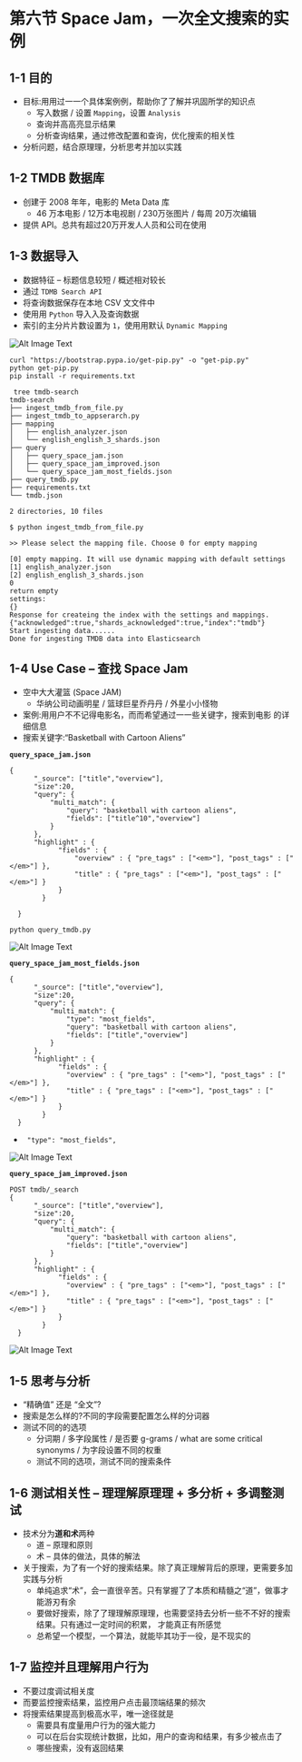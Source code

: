 # **第六节 Space Jam，一次全文搜索的实例**

## 1-1 **目的**

* 目标:⽤用过⼀一个具体案例例，帮助你了了解并巩固所学的知识点 
	* 写⼊数据 / 设置 `Mapping`，设置 `Analysis`
	* 查询并⾼高亮显示结果
	* 分析查询结果，通过修改配置和查询，优化搜索的相关性
* 分析问题，结合原理理，分析思考并加以实践

## 1-2 **TMDB 数据库**

* 创建于 2008 年年，电影的 Meta Data 库
	* 46 万本电影 / 12万本电视剧 / 230万张图片 / 每周 20万次编辑
* 提供 API。总共有超过20万开发⼈人员和公司在使⽤


## 1-3 **数据导入**

* 数据特征 – 标题信息较短 / 概述相对较⻓
* 通过 `TDMB Search API`
* 将查询数据保存在本地 CSV ⽂文件中
* 使⽤用 `Python` 导⼊入及查询数据
* 索引的主分⽚片数设置为 `1`，使⽤用默认 `Dynamic Mapping`

![Alt Image Text](../images/chap4_6_1.png "Body image") 

```
curl "https://bootstrap.pypa.io/get-pip.py" -o "get-pip.py"
python get-pip.py
pip install -r requirements.txt
```

```
 tree tmdb-search
tmdb-search
├── ingest_tmdb_from_file.py
├── ingest_tmdb_to_appserarch.py
├── mapping
│   ├── english_analyzer.json
│   └── english_english_3_shards.json
├── query
│   ├── query_space_jam.json
│   ├── query_space_jam_improved.json
│   └── query_space_jam_most_fields.json
├── query_tmdb.py
├── requirements.txt
└── tmdb.json

2 directories, 10 files
```

```
$ python ingest_tmdb_from_file.py 

>> Please select the mapping file. Choose 0 for empty mapping

[0] empty mapping. It will use dynamic mapping with default settings
[1] english_analyzer.json
[2] english_english_3_shards.json
0
return empty
settings:
{}
Response for createing the index with the settings and mappings. {"acknowledged":true,"shards_acknowledged":true,"index":"tmdb"}
Start ingesting data......
Done for ingesting TMDB data into Elasticsearch
```

## 1-4 **Use Case – 查找 Space Jam**

* 空中⼤大灌篮 (Space JAM)
	* 华纳公司动画明星 / 篮球巨星乔丹丹 / 外星⼩小怪物
* 案例:⽤用户不不记得电影名，⽽而希望通过⼀一些关键字，搜索到电影 的详细信息
* 搜索关键字:“Basketball with Cartoon Aliens”

**`query_space_jam.json`**

```
{
      "_source": ["title","overview"],
      "size":20,
      "query": {
          "multi_match": {
              "query": "basketball with cartoon aliens",
              "fields": ["title^10","overview"]
          }
      },
      "highlight" : {
            "fields" : {
                "overview" : { "pre_tags" : ["<em>"], "post_tags" : ["</em>"] },
                "title" : { "pre_tags" : ["<em>"], "post_tags" : ["</em>"] }
            }
        }

  }
```

```
python query_tmdb.py
```

![Alt Image Text](../images/chap4_6_2.png "Body image") 


**`query_space_jam_most_fields.json`**

```
{
      "_source": ["title","overview"],
      "size":20,
      "query": {
          "multi_match": {
              "type": "most_fields",
              "query": "basketball with cartoon aliens",
              "fields": ["title","overview"]
          }
      },
      "highlight" : {
            "fields" : {
              "overview" : { "pre_tags" : ["<em>"], "post_tags" : ["</em>"] },
              "title" : { "pre_tags" : ["<em>"], "post_tags" : ["</em>"] }
            }
        }
  }
```

* ` "type": "most_fields",`

![Alt Image Text](../images/chap4_6_3.png "Body image") 


**`query_space_jam_improved.json`**

```
POST tmdb/_search
{
      "_source": ["title","overview"],
      "size":20,
      "query": {
          "multi_match": {
              "query": "basketball with cartoon aliens",
              "fields": ["title","overview"]
          }
      },
      "highlight" : {
            "fields" : {
              "overview" : { "pre_tags" : ["<em>"], "post_tags" : ["</em>"] },
              "title" : { "pre_tags" : ["<em>"], "post_tags" : ["</em>"] }
            }
        }
  }
```

![Alt Image Text](../images/chap4_6_4.png "Body image") 

## 1-5 **思考与分析**

* “精确值” 还是 “全⽂”?
* 搜索是怎么样的?不同的字段需要配置怎么样的分词器
* 测试不同的的选项
	* 分词期 / 多字段属性 / 是否要 g-grams / what are some critical synonyms / 为字段设置不同的权重
	* 测试不同的选项，测试不同的搜索条件


## 1-6 **测试相关性 – 理理解原理理 + 多分析 + 多调整测试**

* 技术分为**道和术**两种
	* 道 – 原理和原则
	* 术 – 具体的做法，具体的解法
* 关于搜索，为了有⼀个好的搜索结果。除了真正理解背后的原理，更需要多加实践与分析
	* 单纯追求“术”，会⼀直很⾟苦。只有掌握了了本质和精髓之“道”，做事才能游刃有余
	* 要做好搜索，除了了理理解原理理，也需要坚持去分析⼀些不不好的搜索结果。只有通过⼀定时间的积累，
才能真正有所感觉
	* 总希望⼀个模型，⼀个算法，就能毕其功于⼀役，是不现实的

## **1-7 监控并且理解⽤户⾏为**

* 不要过度调试相关度
* 而要监控搜索结果，监控用户点击最顶端结果的频次
* 将搜索结果提⾼到极⾼水平，唯⼀途径就是
	* 需要具有度量用户⾏为的强⼤能⼒
	* 可以在后台实现统计数据，⽐如，⽤户的查询和结果，有多少被点击了
	* 哪些搜索，没有返回结果	

